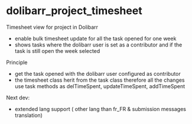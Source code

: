 dolibarr_project_timesheet
==========================

Timesheet view for project in Dolibarr

- enable bulk timesheet update for all the task opened for one week
- shows tasks where the dolibarr user is set as a contributor and if the task is still open the week selected

Principle
- get the task opened with the dolibarr user configured as contributor
- the timesheet class herit from the task class therefore all the changes use task methods as delTimeSpent, updateTimeSpent, addTimeSpent

Next dev:
- extended lang support ( other lang than fr_FR & submission messages translation) 
